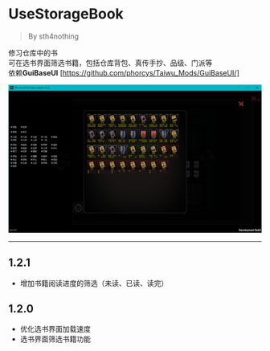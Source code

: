 # UseStorageBook
> By sth4nothing  


修习仓库中的书  
可在选书界面筛选书籍，包括仓库背包、真传手抄、品级、门派等  
依赖**GuiBaseUI** [https://github.com/phorcys/Taiwu_Mods/GuiBaseUI/]

![Example](./example.png)


---
## 1.2.1
- 增加书籍阅读进度的筛选（未读、已读、读完）  

## 1.2.0  
- 优化选书界面加载速度
- 选书界面筛选书籍功能
